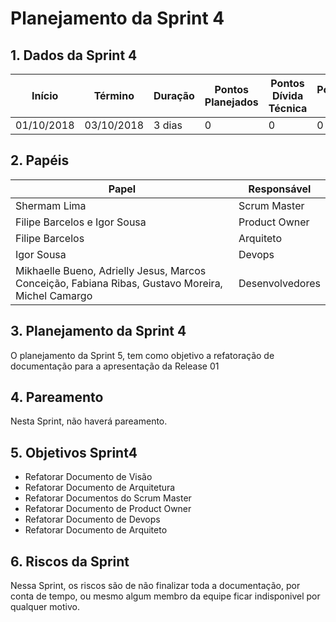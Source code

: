 ---
---

# Planejamento da Sprint 4

## 1. Dados da Sprint 4

| Início | Término | Duração | Pontos Planejados | Pontos Dívida Técnica | Pontuação Total |
|----------|----------|----------|----------|----------|----------|
| 01/10/2018 | 03/10/2018 | 3 dias | 0 | 0 | 0 |


## 2. Papéis 

|    Papel |     Responsável |
|-----|-----|
| Shermam Lima | Scrum Master |
| Filipe Barcelos e Igor Sousa | Product Owner |
| Filipe Barcelos | Arquiteto |
| Igor Sousa | Devops |
| Mikhaelle Bueno, Adrielly Jesus, Marcos Conceição, Fabiana Ribas, Gustavo Moreira, Michel Camargo | Desenvolvedores |

## 3. Planejamento da Sprint 4

O planejamento da Sprint 5, tem como  objetivo a refatoração de documentação para a apresentação da Release 01

## 4. Pareamento 

Nesta Sprint, não haverá pareamento.



## 5. Objetivos Sprint4


* Refatorar Documento de Visão
* Refatorar Documento de Arquitetura
* Refatorar Documentos do Scrum Master
* Refatorar Documento de Product Owner
* Refatorar Documento de Devops
* Refatorar Documento de Arquiteto

## 6. Riscos da Sprint
Nessa Sprint, os riscos são de não finalizar toda a documentação, por conta de tempo, ou mesmo algum membro da equipe ficar indisponivel por qualquer motivo.

